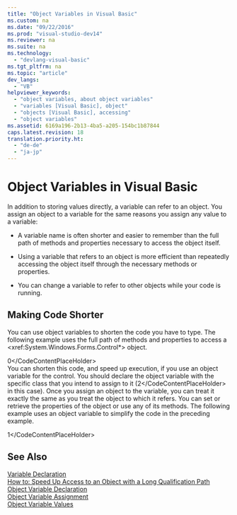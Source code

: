 ```yaml
---
title: "Object Variables in Visual Basic"
ms.custom: na
ms.date: "09/22/2016"
ms.prod: "visual-studio-dev14"
ms.reviewer: na
ms.suite: na
ms.technology: 
  - "devlang-visual-basic"
ms.tgt_pltfrm: na
ms.topic: "article"
dev_langs: 
  - "VB"
helpviewer_keywords: 
  - "object variables, about object variables"
  - "variables [Visual Basic], object"
  - "objects [Visual Basic], accessing"
  - "object variables"
ms.assetid: 6169a196-2b13-4ba5-a205-154bc1b87844
caps.latest.revision: 18
translation.priority.ht: 
  - "de-de"
  - "ja-jp"
---
```

# Object Variables in Visual Basic
In addition to storing values directly, a variable can refer to an object. You assign an object to a variable for the same reasons you assign any value to a variable:  
  
-   A variable name is often shorter and easier to remember than the full path of methods and properties necessary to access the object itself.  
  
-   Using a variable that refers to an object is more efficient than repeatedly accessing the object itself through the necessary methods or properties.  
  
-   You can change a variable to refer to other objects while your code is running.  
  
## Making Code Shorter  
 You can use object variables to shorten the code you have to type. The following example uses the full path of methods and properties to access a \<xref:System.Windows.Forms.Control*> object.  
  
<CodeContentPlaceHolder>0\</CodeContentPlaceHolder>  
 You can shorten this code, and speed up execution, if you use an object variable for the control. You should declare the object variable with the specific class that you intend to assign to it (<CodeContentPlaceHolder>2\</CodeContentPlaceHolder> in this case). Once you assign an object to the variable, you can treat it exactly the same as you treat the object to which it refers. You can set or retrieve the properties of the object or use any of its methods. The following example uses an object variable to simplify the code in the preceding example.  
  
<CodeContentPlaceHolder>1\</CodeContentPlaceHolder>  
## See Also  
 [Variable Declaration](../vs140/variable-declaration-in-visual-basic.md)   
 [How to: Speed Up Access to an Object with a Long Qualification Path](../vs140/how-to--speed-up-access-to-an-object-with-a-long-qualification-path--visual-basic-.md)   
 [Object Variable Declaration](../vs140/object-variable-declaration--visual-basic-.md)   
 [Object Variable Assignment](../vs140/object-variable-assignment--visual-basic-.md)   
 [Object Variable Values](../vs140/object-variable-values--visual-basic-.md)